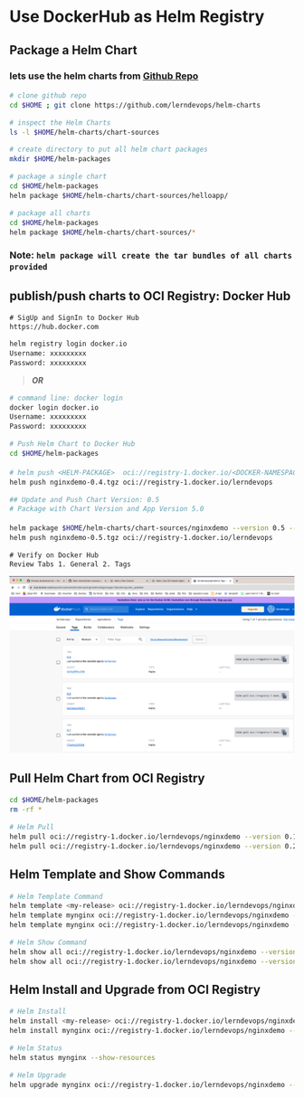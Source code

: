 # Use DockerHub as Helm Registry 

## Package a Helm Chart

### lets use the helm charts from [Github Repo](https://github.com/lerndevops/helm-charts/tree/main/chart-sources)
```sh
# clone github repo 
cd $HOME ; git clone https://github.com/lerndevops/helm-charts
```
```sh
# inspect the Helm Charts
ls -l $HOME/helm-charts/chart-sources
```
```sh
# create directory to put all helm chart packages 
mkdir $HOME/helm-packages
```
```sh
# package a single chart 
cd $HOME/helm-packages
helm package $HOME/helm-charts/chart-sources/helloapp/
```
```sh
# package all charts 
cd $HOME/helm-packages
helm package $HOME/helm-charts/chart-sources/*
```
### Note: `helm package will create the tar bundles of all charts provided`

## publish/push charts to OCI Registry: Docker Hub

```t
# SigUp and SignIn to Docker Hub
https://hub.docker.com
```

```sh
helm registry login docker.io 
Username: xxxxxxxxx
Password: xxxxxxxxx
```
> ***OR***
```sh
# command line: docker login
docker login docker.io
Username: xxxxxxxxx
Password: xxxxxxxxx
```

```sh
# Push Helm Chart to Docker Hub
cd $HOME/helm-packages

# helm push <HELM-PACKAGE>  oci://registry-1.docker.io/<DOCKER-NAMESPACE>
helm push nginxdemo-0.4.tgz oci://registry-1.docker.io/lerndevops
```
```sh
## Update and Push Chart Version: 0.5
# Package with Chart Version and App Version 5.0

helm package $HOME/helm-charts/chart-sources/nginxdemo --version 0.5 --app-version 5.0
helm push nginxdemo-0.5.tgz oci://registry-1.docker.io/lerndevops
```
```t
# Verify on Docker Hub
Review Tabs 1. General 2. Tags
```
![helm-package-docker-hub](../../img/helm-package-docker-hub.png)

## Pull Helm Chart from OCI Registry
```sh
cd $HOME/helm-packages
rm -rf * 
```
```sh
# Helm Pull
helm pull oci://registry-1.docker.io/lerndevops/nginxdemo --version 0.1
helm pull oci://registry-1.docker.io/lerndevops/nginxdemo --version 0.2
```
## Helm Template and Show Commands
```sh
# Helm Template Command
helm template <my-release> oci://registry-1.docker.io/lerndevops/nginxdemo --version 0.1.0
helm template mynginx oci://registry-1.docker.io/lerndevops/nginxdemo --version 0.1.0
helm template mynginx oci://registry-1.docker.io/lerndevops/nginxdemo --version 0.2.0
```
```sh
# Helm Show Command
helm show all oci://registry-1.docker.io/lerndevops/nginxdemo --version 0.1.0
helm show all oci://registry-1.docker.io/lerndevops/nginxdemo --version 0.2.0
```

## Helm Install and Upgrade from OCI Registry
```sh
# Helm Install
helm install <my-release> oci://registry-1.docker.io/lerndevops/nginxdemo --version 0.1.0
helm install mynginx oci://registry-1.docker.io/lerndevops/nginxdemo --version 0.1.0
```
```sh
# Helm Status
helm status mynginx --show-resources 
```
```sh
# Helm Upgrade
helm upgrade mynginx oci://registry-1.docker.io/lerndevops/nginxdemo --version 0.2.0
```
